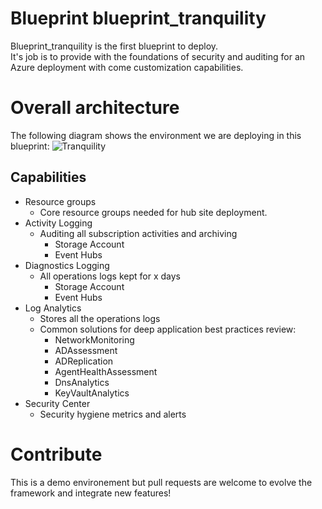 # Blueprint blueprint_tranquility
Blueprint_tranquility is the first blueprint to deploy. <br/>
It's job is to provide with the foundations of security and auditing for an Azure deployment with come customization capabilities. <br/>

# Overall architecture
The following diagram shows the environment we are deploying in this blueprint: 
![Tranquility](https://github.com/aztfmod/landingzones/blob/master/landingzone_vdc_demo/docs/diagram-tranquility.png)


## Capabilities

 - Resource groups
    - Core resource groups needed for hub site deployment.
 - Activity Logging
    - Auditing all subscription activities and archiving
        - Storage Account
        - Event Hubs 
 - Diagnostics Logging
    - All operations logs kept for x days 
        - Storage Account
        - Event Hubs 
 - Log Analytics
    - Stores all the operations logs
    - Common solutions for deep application best practices review:
        - NetworkMonitoring
        - ADAssessment
        - ADReplication
        - AgentHealthAssessment
        - DnsAnalytics
        - KeyVaultAnalytics
- Security Center
    - Security hygiene metrics and alerts 


# Contribute
This is a demo environement but pull requests are welcome to evolve the framework and integrate new features!